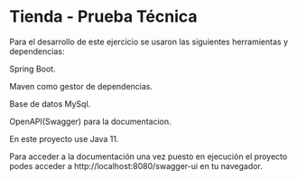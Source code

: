 # Tienda - Prueba Técnica
Para el desarrollo de este ejercicio se usaron las siguientes herramientas y dependencias:

Spring Boot.

Maven como gestor de dependencias.

Base de datos MySql.

OpenAPI(Swagger) para la documentacion.

En este proyecto use Java 11.

Para acceder a la documentación una vez puesto en ejecución el proyecto podes acceder a http://localhost:8080/swagger-ui en tu navegador.
